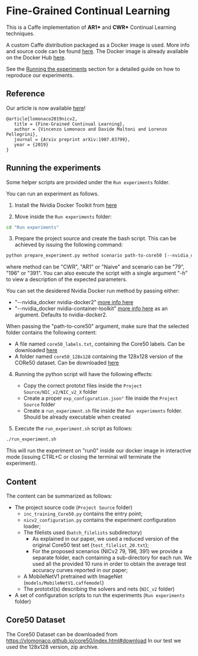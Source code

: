 # Fine-Grained Continual Learning

This is a Caffe implementation of **AR1\*** and **CWR\*** Continual Learning techniques.

A custom Caffe distribution packaged as a Docker image is used. More info and source code can be found [here](https://github.com/lrzpellegrini/CI-Customized-BVLC-caffe-docker). The Docker image is already available on the Docker Hub [here](https://hub.docker.com/r/lrzpellegrini/unibo_milab_caffe).

See the [Running the experiments](#running-the-experiments) section for a detailed guide on how to reproduce our experiments.

## Reference

Our article is now available [here](https://arxiv.org/abs/1907.03799)!

    @article{lomonaco2019nicv2,
	   title = {Fine-Grained Continual Learning},
	   author = {Vincenzo Lomonaco and Davide Maltoni and Lorenzo Pellegrini},
	   journal = {Arxiv preprint arXiv:1907.03799},
	   year = {2019}
    }

## Running the experiments
Some helper scripts are provided under the `Run experiments` folder.

You can run an experiment as follows.
    
1. Install the Nvidia Docker Toolkit from [here](https://github.com/NVIDIA/nvidia-docker)

2. Move inside the `Run experiments` folder:

```bash
cd "Run experiments"
```

3. Prepare the project source and create the bash script. This can be achieved by issuing the following command:

```bash
python prepare_experiment.py method scenario path-to-core50 [--nvidia_docker x]
```

where method can be "CWR", "AR1" or "Naive" and  scenario can be "79", "196" or "391". You can also execute the script with a single argument "-h" to view a description of the expected parameters.

You can set the desidered Nvidia Docker run method by passing either:
  - "--nvidia\_docker nvidia-docker2" [more info here](https://github.com/nvidia/nvidia-docker/wiki/Installation-\(version-2.0\))
  - "--nvidia\_docker nvidia-container-toolkit" [more info here](https://github.com/nvidia/nvidia-docker/wiki/Installation-\(Native-GPU-Support\))
as an argument. Defaults to nvidia-docker2.

When passing the "path-to-core50" argument, make sure that the selected folder contains the following content:
  - A file named `core50_labels.txt`, containing the Core50 labels. Can be downloaded [here](https://vlomonaco.github.io/core50/data/core50_class_names.txt)
  - A folder named `core50_128x128` containing the 128x128 version of the CORe50 dataset. Can be downloaded [here](http://bias.csr.unibo.it/maltoni/download/core50/core50_128x128.zip)
    
4. Running the python script will have the following effects:
    - Copy the correct prototxt files inside the `Project Source/NIC_v2/NIC_v2_X` folder
    - Create a proper `exp_configuration.json"` file inside the `Project Source` folder
    - Create a `run_experiment.sh` file inside the `Run experiments` folder. Should be already executable when created
  
5. Execute the `run_experiment.sh` script as follows:

```bash
./run_experiment.sh
```

This will run the experiment on "run0" inside our docker image in interactive mode (issuing CTRL+C or closing the terminal will terminate the experiment).

## Content

The content can be summarized as follows:

- The project source code (`Project Source` folder)
     -  `inc_training_Core50.py` contains the entry point;
     -  `nicv2_configuration.py` contains the experiment configuration loader;
     - The filelists used (`batch_filelists` subdirectory)
        - As explained in our paper, we used a reduced version of the original Core50 test set (`test_filelist_20.txt`);
        - For the proposed scenarios (NICv2 79, 196, 391) we provide a separate folder, each containing a sub-directory for each run. We used all the provided 10 runs in order to obtain the average test accuracy curves reported in our paper;
    - A MobileNetV1 pretrained with ImageNet (`models/MobileNetV1.caffemodel`)
    - The prototxt(s) describing the solvers and nets (`NIC_v2` folder)
- A set of configuration scripts to run the experiments (`Run experiments` folder)

## Core50 Dataset
The Core50 Dataset can be downloaded from <https://vlomonaco.github.io/core50/index.html#download>
In our test we used the 128x128 version, zip archive.